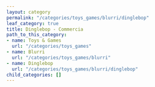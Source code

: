```yaml
---
layout: category
permalink: "/categories/toys_games/blurri/dinglebop"
leaf_category: true
title: Dinglebop - Commercia
path_to_this_category:
- name: Toys & Games
  url: "/categories/toys_games"
- name: Blurri
  url: "/categories/toys_games/blurri"
- name: Dinglebop
  url: "/categories/toys_games/blurri/dinglebop"
child_categories: []
---
```

